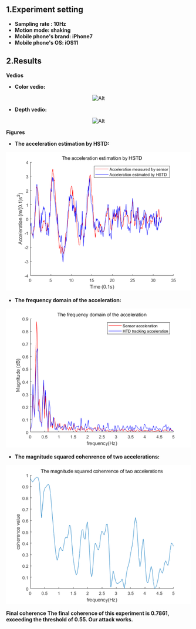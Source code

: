 ## 1.Experiment setting
* **Sampling rate : 10Hz** 
* **Motion mode: shaking**
* **Mobile phone's brand: iPhone7**
* **Mobile phone's OS: iOS11**
## 2.Results

**Vedios**
* **Color vedio:**
<div align=center>

 ![Alt](./Indoor_10Hz_iPhone7_shaking.gif) 

</div>

* **Depth vedio:** 
<div align=center>

 ![Alt](./Indoor_10Hz_iPhone7_shaking_depth.gif) 

</div>

**Figures**
* **The acceleration estimation by HSTD:**
<div align=center>

 ![Alt](./The%20acceleration%20estimation%20by%20HSTD.png) 
</div>

* **The frequency domain of the acceleration:**
<div align=center>

 ![Alt](./The%20frequency%20domain%20of%20the%20acceleration.png) 
</div>

* **The magnitude squared cohenrence of two accelerations:**
<div align=center>

 ![Alt](./The%20magnitude%20squared%20cohenrence%20of%20two%20accelerations.png) 
</div>

**Final coherence**
**The final coherence of this experiment is 0.7861, exceeding the threshold of 0.55. Our attack works.**